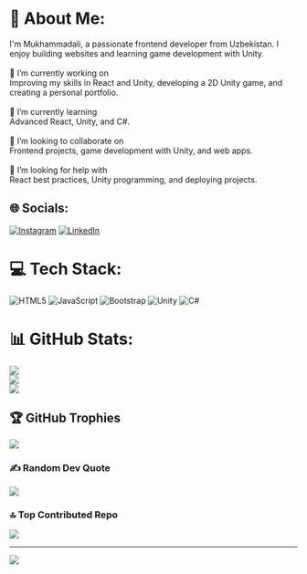 # 💫 About Me:
I'm Mukhammadali, a passionate frontend developer from Uzbekistan. I enjoy building websites and learning game development with Unity.<br><br>🔭 I’m currently working on<br>Improving my skills in React and Unity, developing a 2D Unity game, and creating a personal portfolio.<br><br>🌱 I’m currently learning<br>Advanced React, Unity, and C#.<br><br>👯 I’m looking to collaborate on<br>Frontend projects, game development with Unity, and web apps.<br><br>🤝 I’m looking for help with<br>React best practices, Unity programming, and deploying projects.


## 🌐 Socials:
[![Instagram](https://img.shields.io/badge/Instagram-%23E4405F.svg?logo=Instagram&logoColor=white)](https://instagram.com/marco._programmer) [![LinkedIn](https://img.shields.io/badge/LinkedIn-%230077B5.svg?logo=linkedin&logoColor=white)](https://linkedin.com/in/https://www.linkedin.com/in/muxammadali-ismoilov-ab814b358/) 

# 💻 Tech Stack:
![HTML5](https://img.shields.io/badge/html5-%23E34F26.svg?style=for-the-badge&logo=html5&logoColor=white) ![JavaScript](https://img.shields.io/badge/javascript-%23323330.svg?style=for-the-badge&logo=javascript&logoColor=%23F7DF1E) ![Bootstrap](https://img.shields.io/badge/bootstrap-%238511FA.svg?style=for-the-badge&logo=bootstrap&logoColor=white) ![Unity](https://img.shields.io/badge/unity-%23000000.svg?style=for-the-badge&logo=unity&logoColor=white) ![C#](https://img.shields.io/badge/c%23-%23239120.svg?style=for-the-badge&logo=csharp&logoColor=white)
# 📊 GitHub Stats:
![](https://github-readme-stats.vercel.app/api?username=Marco-developer-cyber&theme=dark&hide_border=false&include_all_commits=false&count_private=false)<br/>
![](https://nirzak-streak-stats.vercel.app/?user=Marco-developer-cyber&theme=dark&hide_border=false)<br/>
![](https://github-readme-stats.vercel.app/api/top-langs/?username=Marco-developer-cyber&theme=dark&hide_border=false&include_all_commits=false&count_private=false&layout=compact)

## 🏆 GitHub Trophies
![](https://github-profile-trophy.vercel.app/?username=Marco-developer-cyber&theme=radical&no-frame=false&no-bg=true&margin-w=4)

### ✍️ Random Dev Quote
![](https://quotes-github-readme.vercel.app/api?type=horizontal&theme=radical)

### 🔝 Top Contributed Repo
![](https://github-contributor-stats.vercel.app/api?username=Marco-developer-cyber&limit=5&theme=dark&combine_all_yearly_contributions=true)

---
[![](https://visitcount.itsvg.in/api?id=Marco-developer-cyber&icon=0&color=0)](https://visitcount.itsvg.in)

<!-- Proudly created with GPRM ( https://gprm.itsvg.in ) -->
